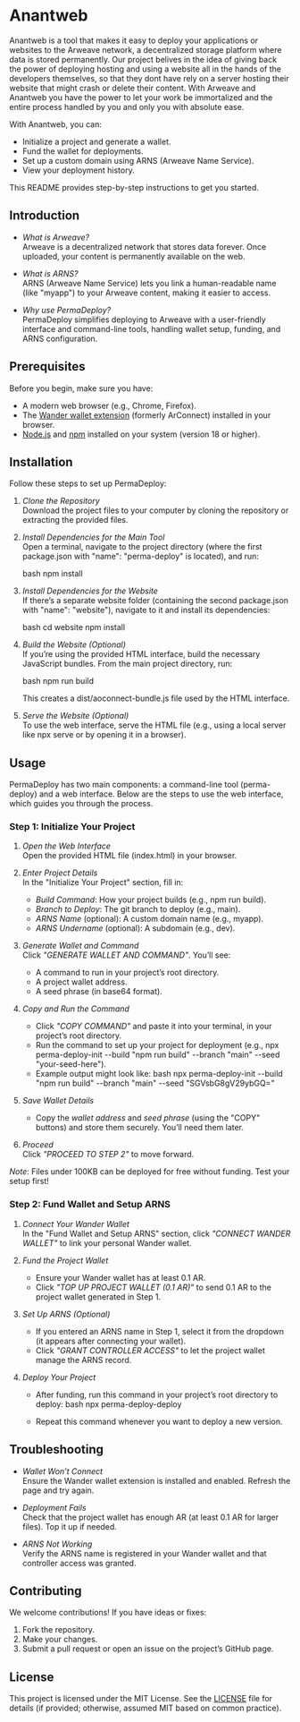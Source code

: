 # Anantweb

Anantweb is a tool that makes it easy to deploy your applications or websites to the Arweave network, a decentralized storage platform where data is stored permanently. Our project belives in the idea of giving back the power of deploying hosting and using a website all in the hands of the developers themselves, so that they dont have rely on a server hosting their website that might crash or delete their content. With Arweave and Anantweb you have the power to let your work be immortalized and the entire process handled by you and only you with absolute ease.


With Anantweb, you can:

- Initialize a project and generate a wallet.
- Fund the wallet for deployments.
- Set up a custom domain using ARNS (Arweave Name Service).
- View your deployment history.

This README provides step-by-step instructions to get you started.

## Introduction

- *What is Arweave?*  
  Arweave is a decentralized network that stores data forever. Once uploaded, your content is permanently available on the web.

- *What is ARNS?*  
  ARNS (Arweave Name Service) lets you link a human-readable name (like "myapp") to your Arweave content, making it easier to access.

- *Why use PermaDeploy?*  
  PermaDeploy simplifies deploying to Arweave with a user-friendly interface and command-line tools, handling wallet setup, funding, and ARNS configuration.

## Prerequisites

Before you begin, make sure you have:

- A modern web browser (e.g., Chrome, Firefox).
- The [Wander wallet extension](https://www.wander.xyz/) (formerly ArConnect) installed in your browser.
- [Node.js](https://nodejs.org/) and [npm](https://www.npmjs.com/) installed on your system (version 18 or higher).

## Installation

Follow these steps to set up PermaDeploy:

1. *Clone the Repository*  
   Download the project files to your computer by cloning the repository or extracting the provided files.

2. *Install Dependencies for the Main Tool*  
   Open a terminal, navigate to the project directory (where the first package.json with "name": "perma-deploy" is located), and run:

   bash
   npm install
   

3. *Install Dependencies for the Website*  
   If there’s a separate website folder (containing the second package.json with "name": "website"), navigate to it and install its dependencies:

   bash
   cd website
   npm install
   

4. *Build the Website (Optional)*  
   If you’re using the provided HTML interface, build the necessary JavaScript bundles. From the main project directory, run:

   bash
   npm run build
   

   This creates a dist/aoconnect-bundle.js file used by the HTML interface.

5. *Serve the Website (Optional)*  
   To use the web interface, serve the HTML file (e.g., using a local server like npx serve or by opening it in a browser).

## Usage

PermaDeploy has two main components: a command-line tool (perma-deploy) and a web interface. Below are the steps to use the web interface, which guides you through the process.

### Step 1: Initialize Your Project

1. *Open the Web Interface*  
   Open the provided HTML file (index.html) in your browser.

2. *Enter Project Details*  
   In the "Initialize Your Project" section, fill in:
   - *Build Command*: How your project builds (e.g., npm run build).
   - *Branch to Deploy*: The git branch to deploy (e.g., main).
   - *ARNS Name* (optional): A custom domain name (e.g., myapp).
   - *ARNS Undername* (optional): A subdomain (e.g., dev).

3. *Generate Wallet and Command*  
   Click *"GENERATE WALLET AND COMMAND"*. You’ll see:
   - A command to run in your project’s root directory.
   - A project wallet address.
   - A seed phrase (in base64 format).

4. *Copy and Run the Command*  
   - Click *"COPY COMMAND"* and paste it into your terminal, in your project’s root directory.
   - Run the command to set up your project for deployment (e.g., npx perma-deploy-init --build "npm run build" --branch "main" --seed "your-seed-here").
   - Example output might look like:
     bash
     npx perma-deploy-init --build "npm run build" --branch "main" --seed "SGVsbG8gV29ybGQ="
     

5. *Save Wallet Details*  
   - Copy the *wallet address* and *seed phrase* (using the "COPY" buttons) and store them securely. You’ll need them later.

6. *Proceed*  
   Click *"PROCEED TO STEP 2"* to move forward.

*Note*: Files under 100KB can be deployed for free without funding. Test your setup first!

### Step 2: Fund Wallet and Setup ARNS

1. *Connect Your Wander Wallet*  
   In the "Fund Wallet and Setup ARNS" section, click *"CONNECT WANDER WALLET"* to link your personal Wander wallet.

2. *Fund the Project Wallet*  
   - Ensure your Wander wallet has at least 0.1 AR.
   - Click *"TOP UP PROJECT WALLET (0.1 AR)"* to send 0.1 AR to the project wallet generated in Step 1.

3. *Set Up ARNS (Optional)*  
   - If you entered an ARNS name in Step 1, select it from the dropdown (it appears after connecting your wallet).
   - Click *"GRANT CONTROLLER ACCESS"* to let the project wallet manage the ARNS record.

4. *Deploy Your Project*  
   - After funding, run this command in your project’s root directory to deploy:
     bash
     npx perma-deploy-deploy
     
   - Repeat this command whenever you want to deploy a new version.

## Troubleshooting

- *Wallet Won’t Connect*  
  Ensure the Wander wallet extension is installed and enabled. Refresh the page and try again.

- *Deployment Fails*  
  Check that the project wallet has enough AR (at least 0.1 AR for larger files). Top it up if needed.

- *ARNS Not Working*  
  Verify the ARNS name is registered in your Wander wallet and that controller access was granted.

## Contributing

We welcome contributions! If you have ideas or fixes:
1. Fork the repository.
2. Make your changes.
3. Submit a pull request or open an issue on the project’s GitHub page.

## License

This project is licensed under the MIT License. See the [LICENSE](LICENSE) file for details (if provided; otherwise, assumed MIT based on common practice).

